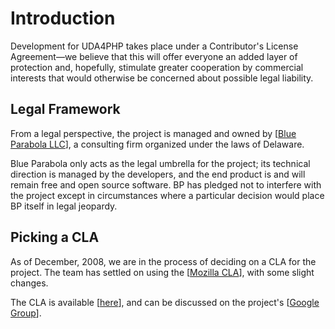 # Introduction #

Development for UDA4PHP takes place under a Contributor's License Agreement—we believe that this will offer everyone an added layer of protection and, hopefully, stimulate greater cooperation by commercial interests that would otherwise be concerned about possible legal liability.

## Legal Framework ##

From a legal perspective, the project is managed and owned by [[Blue Parabola LLC](http://blueparabola.com)], a consulting firm organized under the laws of Delaware.

Blue Parabola only acts as the legal umbrella for the project; its technical direction is managed by the developers, and the end product is and will remain free and open source software. BP has pledged not to interfere with the project except in circumstances where a particular decision would place BP itself in legal jeopardy.

## Picking a CLA ##

As of December, 2008, we are in the process of deciding on a CLA for the project. The team has settled on using the [[Mozilla CLA](http://www.mozilla.org/hacking/committer/)], with some slight changes.

The CLA is available [[here](ClaDocument.md)], and can be discussed on the project's [[Google Group](http://groups.google.com/group/uda-for-php)].